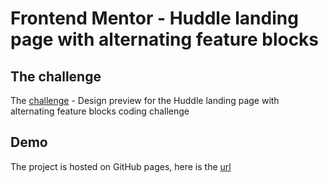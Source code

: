 # Frontend Mentor - Huddle landing page with alternating feature blocks

## The challenge

The [challenge](https://www.frontendmentor.io/challenges/huddle-landing-page-with-alternating-feature-blocks-5ca5f5981e82137ec91a5100/hub) - Design preview for the Huddle landing page with alternating feature blocks coding challenge


## Demo

The project is hosted on GitHub pages, here is the [url](https://nithincspnr.github.io/frontendmentor-challenges/huddle-landing-page/)